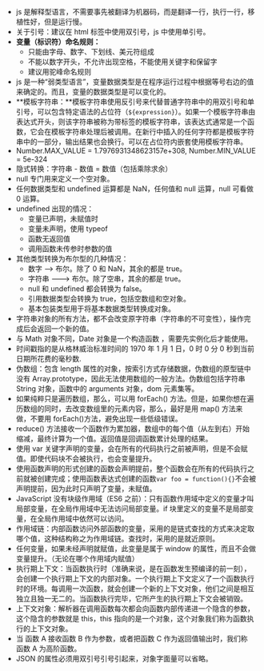 - js 是解释型语言，不需要事先被翻译为机器码，而是翻译一行，执行一行，移植性好，但是运行慢。
- 关于引号：建议在 html 标签中使用双引号，js 中使用单引号。
- **变量（标识符）命名规则：**
  - 只能由字母、数字、下划线、美元符组成
  - 不能以数字开头，不允许出现空格，不能使用关键字和保留字
  - 建议用驼峰命名规则
- js 是一种“弱类型语言”，变量数据类型是在程序运行过程中根据等号右边的值来确定的。而且，变量的数据类型是可以变化的。
- **模板字符串：**模板字符串使用反引号来代替普通字符串中的用双引号和单引号，可以包含特定语法的占位符（`${expression}`）。如果一个模板字符串由表达式开头，则该字符串被称为带标签的模板字符串，该表达式通常是一个函数，它会在模板字符串处理后被调用。在新行中插入的任何字符都是模板字符串中的一部分，输出结果也会换行。可以在占位符内嵌套使用模板字符串。
- Number.MAX_VALUE = 1.7976931348623157e+308, Number.MIN_VALUE = 5e-324
- 隐式转换：字符串 - 数值 = 数值（包括乘除求余）
- null 专门用来定义一个空对象。
- 任何数据类型和 undefined 运算都是 NaN，任何值和 null 运算，null 可看做 0 运算。
- undefined 出现的情况：
  - 变量已声明，未赋值时
  - 变量未声明，使用 typeof
  - 函数无返回值
  - 调用函数未传参时参数的值
- 其他类型转换为布尔型的几种情况：
  - 数字 --> 布尔。除了 0 和 NaN，其余的都是 true。
  - 字符串 ---> 布尔。除了空串，其余的都是 true。
  - null 和 undefined 都会转换为 false。
  - 引用数据类型会转换为 true，包括空数组和空对象。
  - 基本包装类型用于将基本数据类型转换成对象。
- 字符串对象的所有方法，都不会改变原字符串（字符串的不可变性），操作完成后会返回一个新的值。
- 与 Math 对象不同，Date 对象是一个构造函数 ，需要先实例化后才能使用。
- 时间戳指的是从格林威治标准时间的 1970 年 1 月 1 日，0 时 0 分 0 秒到当前日期所花费的毫秒数.
- 伪数组：包含 length 属性的对象，按索引方式存储数据，伪数组的原型链中没有 Array.prototype，因此无法使用数组的一般方法。伪数组包括字符串 String 对象，函数中的 arguments 对象，dom 元素集等。
- 如果纯粹只是遍历数组，那么，可以用 forEach() 方法。但是，如果你想在遍历数组的同时，去改变数组里的元素内容，那么，最好是用 map() 方法来做，不要用 forEach()方法，避免出现一些低级错误。
- reduce() 方法接收一个函数作为累加器，数组中的每个值（从左到右）开始缩减，最终计算为一个值。返回值是回调函数累计处理的结果。
- 使用 var 关键字声明的变量，会在所有的代码执行之前被声明，但是不会赋值。即使代码块不会被执行，也会变量提升。
- 使用函数声明的形式创建的函数会声明提前，整个函数会在所有的代码执行之前就被创建完成；使用函数表达式创建的函数`var foo = function(){}`不会被声明提前，因为此时只声明了变量，未赋值。
- JavaScript 没有块级作用域（ES6 之前）：只有函数作用域中定义的变量才叫局部变量，在全局作用域中无法访问局部变量。if 块里定义的变量不是局部变量，在全局作用域中依然可以访问。
- 作用域链：内部函数访问外部函数的变量，采用的是链式查找的方式来决定取哪个值，这种结构称之为作用域链。查找时，采用的是就近原则。
- 任何变量，如果未经声明就赋值，此变量是属于 window 的属性，而且不会做变量提升。（无论在哪个作用域内赋值）
- 执行期上下文：当函数执行时（准确来说，是在函数发生预编译的前一刻），会创建一个执行期上下文的内部对象。一个执行期上下文定义了一个函数执行时的环境。每调用一次函数，就会创建一个新的上下文对象，他们之间是相互独立且独一无二的。当函数执行完毕，它所产生的执行期上下文会被销毁。
- 上下文对象：解析器在调用函数每次都会向函数内部传递进一个隐含的参数，这个隐含的参数就是 this，this 指向的是一个对象，这个对象我们称为函数执行的上下文对象。
- 当 函数 A 接收函数 B 作为参数，或者把函数 C 作为返回值输出时，我们称 函数 A 为高阶函数。
- JSON 的属性必须用双引号引号引起来，对象字面量可以省略。